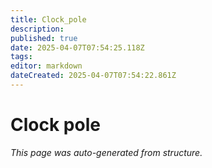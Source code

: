 ```yaml
---
title: Clock_pole
description: 
published: true
date: 2025-04-07T07:54:25.118Z
tags: 
editor: markdown
dateCreated: 2025-04-07T07:54:22.861Z
---
```


# Clock pole

*This page was auto-generated from structure.*